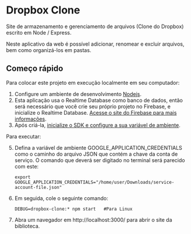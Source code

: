 # Dropbox Clone

Site de armazenamento e gerenciamento de arquivos (Clone do Dropbox) escrito em Node / Express. 

Neste aplicativo da web é possível adicionar, renomear e excluir arquivos, bem como organizá-los em pastas.

## Começo rápido 

Para colocar este projeto em execução localmente em seu computador:

1. Configure um ambiente de desenvolvimento [Nodejs](https://developer.mozilla.org/pt-BR/docs/Learn/Server-side/Express_Nodejs/development_environment).
2. Esta aplicação usa o Realtime Database como banco de dados, então será necessário que você crie seu próprio projeto no Firebase, e inicialize o Realtime Database. [Acesse o site do Firebase para mais informações](https://firebase.google.com/docs/database).
3. Após criá-la, [inicialize o SDK e configure a sua variável de ambiente](https://firebase.google.com/docs/admin/setup?authuser=0#initialize-sdk).

Para executar:

5. Defina a variável de ambiente GOOGLE_APPLICATION_CREDENTIALS como o caminho do arquivo JSON que contém a chave da conta de serviço. O comando que deverá ser digitado no terminal será parecido com este: 
   ```
   export GOOGLE_APPLICATION_CREDENTIALS="/home/user/Downloads/service-account-file.json"
   ```
6. Em seguida, cole o seguinte comando:
   ```
   DEBUG=dropbox-clone:* npm start   #Para Linux
   ```
8. Abra um navegador em  http://localhost:3000/ para abrir o site da biblioteca.
